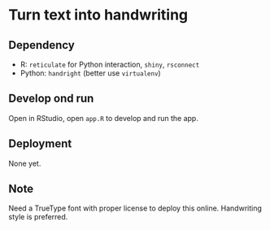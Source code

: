 # Turn text into handwriting

## Dependency

* R: `reticulate` for Python interaction, `shiny`, `rsconnect`
* Python: `handright` (better use `virtualenv`)

## Develop ond run

Open in RStudio, open `app.R` to develop and run the app.

## Deployment

None yet.

## Note

Need a TrueType font with proper license to deploy this online. Handwriting style is preferred.
